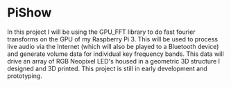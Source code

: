 # PiShow

In this project I will be using the GPU_FFT library to do fast fourier transforms on the GPU of my Raspberry Pi 3. This will be used to process live audio via the Internet (which will also be played to a Bluetooth device) and generate volume data for individual key frequency bands. This data will drive an array of RGB Neopixel LED's housed in a geometric 3D structure I designed and 3D printed. This project is still in early development and prototyping.
